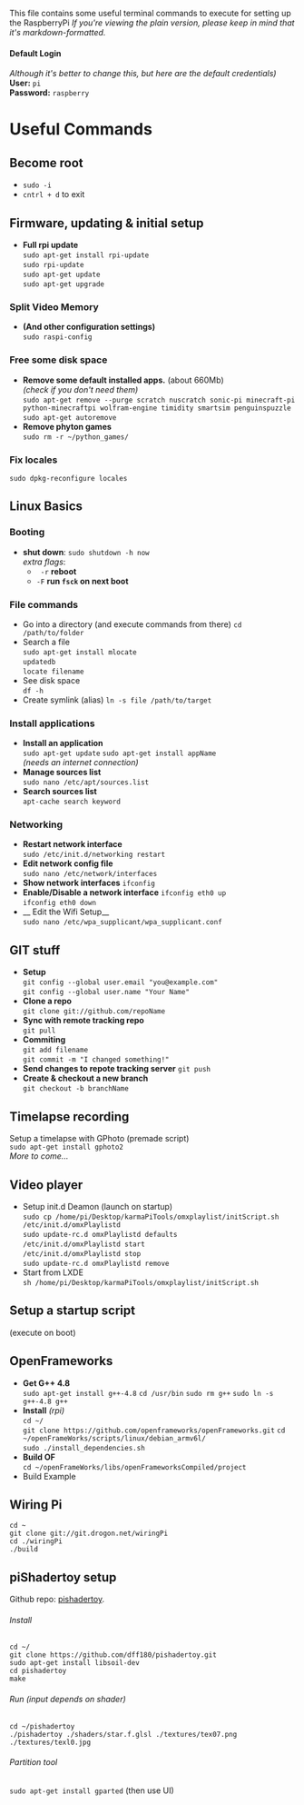 This file contains some useful terminal commands to execute for setting up the RaspberryPi
_If you're viewing the plain version, please keep in mind that it's markdown-formatted._  

#### Default Login
_Although it's better to change this, but here are the default credentials)_  
__User:__ `pi`  
__Password:__ `raspberry`

# Useful Commands

## Become root  
 - `sudo -i`  
 - `cntrl + d` to exit  

## Firmware, updating & initial setup
- __Full rpi update__  
`sudo apt-get install rpi-update`  
`sudo rpi-update`  
`sudo apt-get update`  
`sudo apt-get upgrade`  

### Split Video Memory
 - __(And other configuration settings)__  
`sudo raspi-config`

### Free some disk space
 - __Remove some default installed apps.__ (about 660Mb)  
_(check if you don't need them)_  
`sudo apt-get remove --purge scratch nuscratch sonic-pi minecraft-pi python-minecraftpi wolfram-engine timidity smartsim penguinspuzzle`  
`sudo apt-get autoremove`
 - __Remove phyton games__  
`sudo rm -r ~/python_games/`  

### Fix locales
`sudo dpkg-reconfigure locales`    

## Linux Basics
### Booting 
- __shut down__: `sudo shutdown -h now`   
_extra flags_:  
  - ` -r` __reboot__  
  - `-F` __run `fsck` on next boot__  

### File commands
- Go into a directory (and execute commands from there)
`cd /path/to/folder`
- Search a file  
`sudo apt-get install mlocate`  
`updatedb`  
`locate filename`  
- See disk space  
`df -h`  
- Create symlink (alias)
`ln -s file /path/to/target`  

### Install applications
- __Install an application__   
`sudo apt-get update`
`sudo apt-get install appName`  
_(needs an internet connection)_  
- __Manage sources list__  
`sudo nano /etc/apt/sources.list`  
- __Search sources list__  
`apt-cache search keyword`  


### Networking
- __Restart network interface__  
`sudo /etc/init.d/networking restart`  
- __Edit network config file__   
`sudo nano /etc/network/interfaces`  
- __Show network interfaces__
`ifconfig`
- __Enable/Disable a network interface__
`ifconfig eth0 up`  
`ifconfig eth0 down`  
- __ Edit the Wifi Setup__  
`sudo nano /etc/wpa_supplicant/wpa_supplicant.conf`

## GIT stuff  
- __Setup__  
`git config --global user.email "you@example.com"`  
`git config --global user.name "Your Name"`  
- __Clone a repo__  
`git clone git://github.com/repoName`  
- __Sync with remote tracking repo__  
`git pull`  
- __Commiting__   
`git add filename`  
`git commit -m "I changed something!"`  
- __Send changes to repote tracking server__
`git push`  
- __Create & checkout a new branch__  
`git checkout -b branchName`  

## Timelapse recording
Setup a timelapse with GPhoto (premade script)  
`sudo apt-get install gphoto2`  
_More to come..._

## Video player
- Setup init.d Deamon (launch on startup)  
`sudo cp /home/pi/Desktop/karmaPiTools/omxplaylist/initScript.sh /etc/init.d/omxPlaylistd`  
`sudo update-rc.d omxPlaylistd defaults`  
`/etc/init.d/omxPlaylistd start`  
`/etc/init.d/omxPlaylistd stop`  
`sudo update-rc.d omxPlaylistd remove`
- Start from LXDE  
`sh /home/pi/Desktop/karmaPiTools/omxplaylist/initScript.sh`


## Setup a startup script  
(execute on boot)

## OpenFrameworks
- __Get G++ 4.8__  
`sudo apt-get install g++-4.8`
`cd /usr/bin`
`sudo rm g++`
`sudo ln -s g++-4.8 g++`
- __Install__ _(rpi)_  
`cd ~/`  
`git clone https://github.com/openframeworks/openFrameworks.git`
`cd ~/openFrameWorks/scripts/linux/debian_armv6l/`  
`sudo ./install_dependencies.sh`  
- __Build OF__  
`cd ~/openFrameWorks/libs/openFrameworksCompiled/project`
- Build Example  

## Wiring Pi
`cd ~`  
`git clone git://git.drogon.net/wiringPi`  
`cd ./wiringPi`  
`./build`

## piShadertoy setup
Github repo: [pishadertoy](https://github.com/dff180/pishadertoy).

###### Install
```
cd ~/
git clone https://github.com/dff180/pishadertoy.git
sudo apt-get install libsoil-dev
cd pishadertoy
make
```
###### Run (input depends on shader)
```
cd ~/pishadertoy
./pishadertoy ./shaders/star.f.glsl ./textures/tex07.png ./textures/texl0.jpg
```

###### Partition tool
`sudo apt-get install gparted` (then use UI)  


